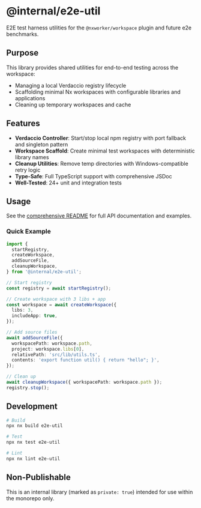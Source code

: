 # @internal/e2e-util

E2E test harness utilities for the `@nxworker/workspace` plugin and future e2e benchmarks.

## Purpose

This library provides shared utilities for end-to-end testing across the workspace:

- Managing a local Verdaccio registry lifecycle
- Scaffolding minimal Nx workspaces with configurable libraries and applications
- Cleaning up temporary workspaces and cache

## Features

- **Verdaccio Controller**: Start/stop local npm registry with port fallback and singleton pattern
- **Workspace Scaffold**: Create minimal test workspaces with deterministic library names
- **Cleanup Utilities**: Remove temp directories with Windows-compatible retry logic
- **Type-Safe**: Full TypeScript support with comprehensive JSDoc
- **Well-Tested**: 24+ unit and integration tests

## Usage

See the [comprehensive README](./src/README.md) for full API documentation and examples.

### Quick Example

```typescript
import {
  startRegistry,
  createWorkspace,
  addSourceFile,
  cleanupWorkspace,
} from '@internal/e2e-util';

// Start registry
const registry = await startRegistry();

// Create workspace with 3 libs + app
const workspace = await createWorkspace({
  libs: 3,
  includeApp: true,
});

// Add source files
await addSourceFile({
  workspacePath: workspace.path,
  project: workspace.libs[0],
  relativePath: 'src/lib/utils.ts',
  contents: 'export function util() { return "hello"; }',
});

// Clean up
await cleanupWorkspace({ workspacePath: workspace.path });
registry.stop();
```

## Development

```bash
# Build
npx nx build e2e-util

# Test
npx nx test e2e-util

# Lint
npx nx lint e2e-util
```

## Non-Publishable

This is an internal library (marked as `private: true`) intended for use within the monorepo only.
